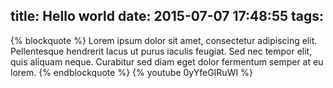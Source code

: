 title: Hello world
date: 2015-07-07 17:48:55
tags:
---

{% blockquote %}
Lorem ipsum dolor sit amet, consectetur adipiscing elit. Pellentesque hendrerit lacus ut purus iaculis feugiat. Sed nec tempor elit, quis aliquam neque. Curabitur sed diam eget dolor fermentum semper at eu lorem.
{% endblockquote %}
{% youtube 0yYfeGIRuWI %}